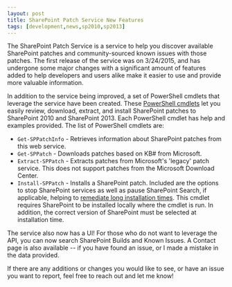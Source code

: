 ```yaml
---
layout: post
title: SharePoint Patch Service New Features
tags: [development,news,sp2010,sp2013]
---
```


The SharePoint Patch Service is a service to help you discover available SharePoint patches and community-sourced known issues with those patches. The first release of the service was on 3/24/2015, and has undergone some major changes with a significant amount of features added to help developers and users alike make it easier to use and provide more valuable information.

In addition to the service being improved, a set of PowerShell cmdlets that leverage the service have been created. These [PowerShell cmdlets](https://sharepointupdates.com/PowerShell) let you easily review, download, extract, and install SharePoint patches to SharePoint 2010 and SharePoint 2013. Each PowerShell cmdlet has help and examples provided. The list of PowerShell cmdlets are:

* `Get-SPPatchInfo`  - Retrieves information about SharePoint patches from this web service.
* `Get-SPPatch`  - Downloads patches based on KB# from Microsoft.
* `Extract-SPPatch`  - Extracts patches from Microsoft's 'legacy' patch service. This does not support patches from the Microsoft Download Center.
* `Install-SPPatch`  - Installs a SharePoint patch. Included are the options to stop SharePoint services as well as pause SharePoint Search, if applicable, helping to [remediate long installation times](http://blogs.msdn.com/b/russmax/archive/2013/04/01/why-sharepoint-2013-cumulative-update-takes-5-hours-to-install.aspx). This cmdlet requires SharePoint to be installed locally where the cmdlet is run. In addition, the correct version of SharePoint must be selected at installation time.

The service also now has a UI! For those who do not want to leverage the API, you can now search SharePoint Builds and Known Issues. A Contact page is also available -- if you have found an issue, or I made a mistake in the data provided.

If there are any additions or changes you would like to see, or have an issue you want to report, feel free to reach out and let me know!